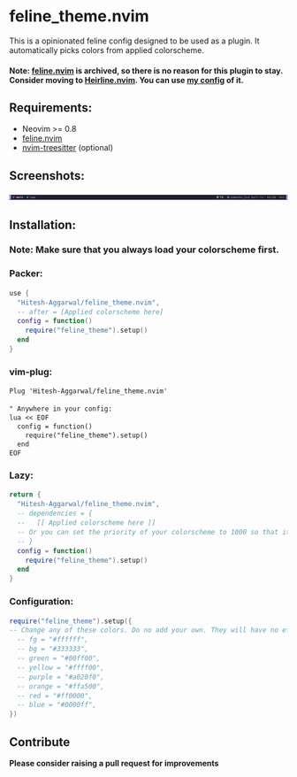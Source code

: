 # feline_theme.nvim

This is a opinionated feline config designed to be used as a plugin. It automatically picks colors from applied colorscheme.

#### Note: [feline.nvim](https://github.com/feline-nvim/feline.nvim) is archived, so there is no reason for this plugin to stay. Consider moving to [Heirline.nvim](https://github.com/rebelot/heirline.nvim). You can use [my config](https://github.com/Hitesh-Aggarwal/dotfiles/blob/main/.config/nvim/lua/user/plugins/statusline.lua) of it.

## Requirements:

- Neovim >= 0.8
- [feline.nvim](https://github.com/feline-nvim/feline.nvim)
- [nvim-treesitter](https://github.com/nvim-treesitter/nvim-treesitter) (optional)

## Screenshots:

<img src="./screenshot.png">

## Installation:

### Note: Make sure that you always load your colorscheme first.

### Packer:

```lua
use {
  "Hitesh-Aggarwal/feline_theme.nvim",
  -- after = [Applied colorscheme here]
  config = function()
    require("feline_theme").setup()
  end
}
```

### vim-plug:

```vim
Plug 'Hitesh-Aggarwal/feline_theme.nvim'

" Anywhere in your config:
lua << EOF
  config = function()
    require("feline_theme").setup()
  end
EOF
```

### Lazy:

```lua
return {
  "Hitesh-Aggarwal/feline_theme.nvim",
  -- dependencies = {
  --   [[ Applied colorscheme here ]]
  -- Or you can set the priority of your colorscheme to 1000 so that it loads first.
  -- }
  config = function()
    require("feline_theme").setup()
  end
}
```

### Configuration:

```lua
require("feline_theme").setup({
-- Change any of these colors. Do no add your own. They will have no effect.
  -- fg = "#ffffff",
  -- bg = "#333333",
  -- green = "#00ff00",
  -- yellow = "#ffff00",
  -- purple = "#a020f0",
  -- orange = "#ffa500",
  -- red = "#ff0000",
  -- blue = "#0000ff",
})
```

## Contribute

**Please consider raising a pull request for improvements**

